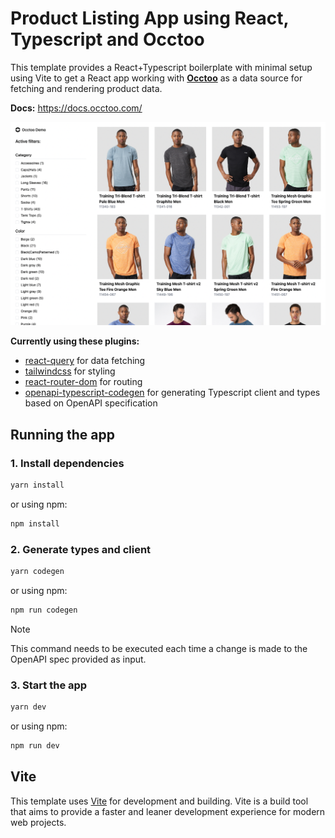 # Product Listing App using React, Typescript and Occtoo

This template provides a React+Typescript boilerplate with minimal setup using Vite to get a React app working with **[Occtoo](https://www.occtoo.com)** as a data source for fetching and rendering product data.

**Docs:** https://docs.occtoo.com/

![/public/docs/occtoo-plp.png](/public/docs/occtoo-plp.png)

**Currently using these plugins:**

- [react-query](https://github.com/TanStack/query#readme) for data fetching
- [tailwindcss](https://github.com/tailwindlabs/tailwindcss#readme) for styling
- [react-router-dom](https://github.com/remix-run/react-router#readme) for routing
- [openapi-typescript-codegen](https://github.com/ferdikoomen/openapi-typescript-codegen#readme) for generating Typescript client and types based on OpenAPI specification

## Running the app

### 1. Install dependencies

```bash
yarn install
```
or using npm:
```bash
npm install
```

### 2. Generate types and client

```bash
yarn codegen
```
or using npm:
```bash
npm run codegen
```
> [!NOTE]
> This command needs to be executed each time a change is made to the OpenAPI spec provided as input.

### 3. Start the app

```bash
yarn dev
```
or using npm:
```bash
npm run dev
```

## Vite

This template uses [Vite](https://vitejs.dev/) for development and building. Vite is a build tool that aims to provide a faster and leaner development experience for modern web projects.